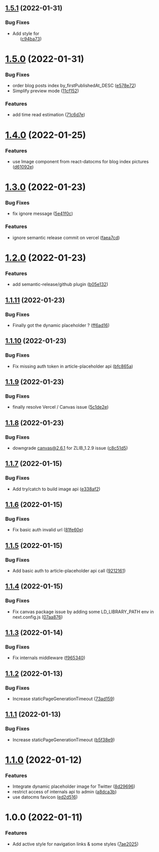 ## [1.5.1](https://github.com/DCKT/thomasdeconinck.fr/compare/v1.5.0...v1.5.1) (2022-01-31)


### Bug Fixes

* Add style for <ol> ([c94ba73](https://github.com/DCKT/thomasdeconinck.fr/commit/c94ba73a11546ab5bd4a842fdf22ba811a9bd2c4))

# [1.5.0](https://github.com/DCKT/thomasdeconinck.fr/compare/v1.4.0...v1.5.0) (2022-01-31)


### Bug Fixes

* order blog posts index by_firstPublishedAt_DESC ([e578e72](https://github.com/DCKT/thomasdeconinck.fr/commit/e578e720b1ffe1585130178be21b605bb630332b))
* Simplify preview mode ([11cf152](https://github.com/DCKT/thomasdeconinck.fr/commit/11cf1526f6b1afcb2a87c46a38f7f1a5a7d18fc8))


### Features

* add time read estimation ([71c6d7e](https://github.com/DCKT/thomasdeconinck.fr/commit/71c6d7ec6bf2fc8efdb41153719f8cd9a7a0fa72))

# [1.4.0](https://github.com/DCKT/thomasdeconinck.fr/compare/v1.3.0...v1.4.0) (2022-01-25)


### Features

* use Image component from react-datocms for blog index pictures ([d61092e](https://github.com/DCKT/thomasdeconinck.fr/commit/d61092ea1bd8a5675f6f65c4dd9fafe4a2419c8e))

# [1.3.0](https://github.com/DCKT/thomasdeconinck.fr/compare/v1.2.0...v1.3.0) (2022-01-23)


### Bug Fixes

* fix ignore message ([5e41f0c](https://github.com/DCKT/thomasdeconinck.fr/commit/5e41f0c86ea6730bdd93ad2f387a7bb8cddfad10))


### Features

* ignore semantic release commit on vercel ([faea7cd](https://github.com/DCKT/thomasdeconinck.fr/commit/faea7cd4f376cc3620f7d50937199225d98494b3))

# [1.2.0](https://github.com/DCKT/thomasdeconinck.fr/compare/v1.1.11...v1.2.0) (2022-01-23)


### Features

* add semantic-release/github plugin ([b05e132](https://github.com/DCKT/thomasdeconinck.fr/commit/b05e132e9d67a5fccf428659ba30de1a2fa9c86c))

## [1.1.11](https://github.com/DCKT/thomasdeconinck.fr/compare/v1.1.10...v1.1.11) (2022-01-23)


### Bug Fixes

* Finally got the dynamic placeholder ? ([ff6ad16](https://github.com/DCKT/thomasdeconinck.fr/commit/ff6ad16c00a691cc780c7c3351d9200a17baf82b))

## [1.1.10](https://github.com/DCKT/thomasdeconinck.fr/compare/v1.1.9...v1.1.10) (2022-01-23)


### Bug Fixes

* Fix missing auth token in article-placeholder api ([bfc865a](https://github.com/DCKT/thomasdeconinck.fr/commit/bfc865a633e5dfb07c5aff57a38086a3cc3f0860))

## [1.1.9](https://github.com/DCKT/thomasdeconinck.fr/compare/v1.1.8...v1.1.9) (2022-01-23)


### Bug Fixes

* finally resolve Vercel / Canvas issue ([5c1de2e](https://github.com/DCKT/thomasdeconinck.fr/commit/5c1de2e2898726ec3a1b189c8005a032aaa3abe5))

## [1.1.8](https://github.com/DCKT/thomasdeconinck.fr/compare/v1.1.7...v1.1.8) (2022-01-23)


### Bug Fixes

* downgrade canvas@2.6.1 for ZLIB_1.2.9 issue ([c8c51d5](https://github.com/DCKT/thomasdeconinck.fr/commit/c8c51d5beea123ee86a6e60ea331bb82515f1f6d))

## [1.1.7](https://github.com/DCKT/thomasdeconinck.fr/compare/v1.1.6...v1.1.7) (2022-01-15)


### Bug Fixes

* Add try/catch to build image api ([e338af2](https://github.com/DCKT/thomasdeconinck.fr/commit/e338af2fd8a93b55bc1497ddb5371178acfe8354))

## [1.1.6](https://github.com/DCKT/thomasdeconinck.fr/compare/v1.1.5...v1.1.6) (2022-01-15)


### Bug Fixes

* Fix basic auth invalid url ([81fe60e](https://github.com/DCKT/thomasdeconinck.fr/commit/81fe60eedcf217fc5384be517dfdc8e159bc3825))

## [1.1.5](https://github.com/DCKT/thomasdeconinck.fr/compare/v1.1.4...v1.1.5) (2022-01-15)


### Bug Fixes

* Add basic auth to article-placeholder api call ([9212161](https://github.com/DCKT/thomasdeconinck.fr/commit/921216176279063c7984db5437902ce59c06cf98))

## [1.1.4](https://github.com/DCKT/thomasdeconinck.fr/compare/v1.1.3...v1.1.4) (2022-01-15)


### Bug Fixes

* Fix canvas package issue by adding some LD_LIBRARY_PATH env in next.config.js ([07aa876](https://github.com/DCKT/thomasdeconinck.fr/commit/07aa876f0e57bb0334884a1dcfc775b91ecbea8f))

## [1.1.3](https://github.com/DCKT/thomasdeconinck.fr/compare/v1.1.2...v1.1.3) (2022-01-14)


### Bug Fixes

* Fix internals middleware ([f965340](https://github.com/DCKT/thomasdeconinck.fr/commit/f9653402178d16a9cbc549f3ec69f86004e34e3a))

## [1.1.2](https://github.com/DCKT/thomasdeconinck.fr/compare/v1.1.1...v1.1.2) (2022-01-13)


### Bug Fixes

* Increase staticPageGenerationTimeout ([73ad159](https://github.com/DCKT/thomasdeconinck.fr/commit/73ad159638184aa1c454353f253f22cff93ae6b6))

## [1.1.1](https://github.com/DCKT/thomasdeconinck.fr/compare/v1.1.0...v1.1.1) (2022-01-13)


### Bug Fixes

* Increase staticPageGenerationTimeout ([b5f38e9](https://github.com/DCKT/thomasdeconinck.fr/commit/b5f38e92d91e7597b2f368adc037713e395bafba))

# [1.1.0](https://github.com/DCKT/thomasdeconinck.fr/compare/v1.0.0...v1.1.0) (2022-01-12)


### Features

* Integrate dynamic placeholder image for Twitter ([8d29696](https://github.com/DCKT/thomasdeconinck.fr/commit/8d2969656d9742fa9a934c3762c72b402a9e2b2e))
* restrict access of internals api to admin ([a8dca3b](https://github.com/DCKT/thomasdeconinck.fr/commit/a8dca3ba0d966d4730f004da97aae8a2a704c74a))
* use datocms favicon ([ed2d516](https://github.com/DCKT/thomasdeconinck.fr/commit/ed2d5164e5e9f72cf921cecb2cd126327ced4b76))

# 1.0.0 (2022-01-11)


### Features

* Add active style for navigation links & some styles ([7ae2025](https://github.com/DCKT/thomasdeconinck.fr/commit/7ae202543bdceb3b8eb0d9e966e61b2f36ce1401))
